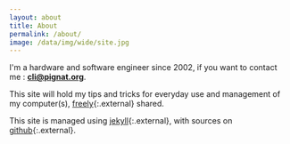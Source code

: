 ```yaml
---
layout: about
title: About
permalink: /about/
image: /data/img/wide/site.jpg
---
```


I'm a hardware and software engineer since 2002, if you want to contact me :
**cli@pignat.org**.

This site will hold my tips and tricks for everyday use and management of my
computer(s), [freely](https://www.fsf.org/){:.external} shared.

This site is managed using [jekyll](https://jekyllrb.com/){:.external}, with sources on [github](https://github.com/RandomReaper/cli){:.external}.
